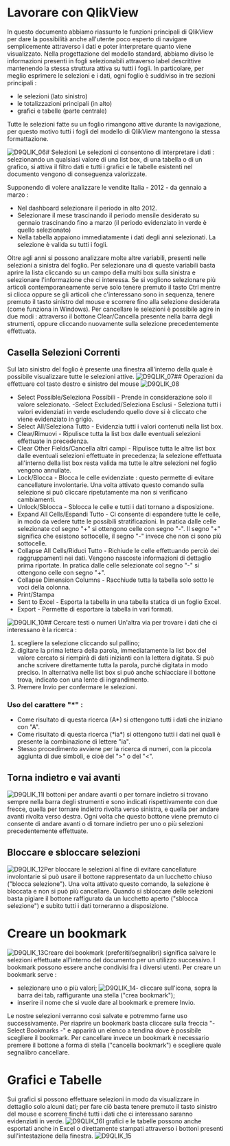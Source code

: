 # Lavorare con QlikView
In questo documento abbiamo riassunto le funzioni principali di QlikView per dare la possibilità anche all'utente poco esperto di navigare semplicemente attraverso i dati e poter interpretare quanto viene visualizzato.
Nella progettazione del modello standard, abbiamo diviso le informazioni presenti in fogli selezionabili attraverso label descrittive mantenendo la stessa struttura attiva su tutti i fogli.
In particolare, per meglio esprimere le selezioni e i dati, ogni foglio è suddiviso in tre sezioni principali : 

- le selezioni (lato sinistro)
- le totalizzazioni principali (in alto)
- grafici e tabelle (parte centrale)

Tutte le selezioni fatte su un foglio rimangono attive durante la navigazione, per questo motivo tutti i fogli del modello di QlikView mantengono la stessa formattazione.

![D9QLIK_06](https://doc.smeup.com/immagini/MBDOC_OPE-D9QLIK/D9QLIK_06.png)# Selezioni
Le selezioni ci consentono di interpretare i dati :  selezionando un qualsiasi valore di una list box, di una tabella o di un grafico, si attiva il filtro dati e tutti i grafici e le tabelle esistenti nel documento vengono di conseguenza valorizzate.

Supponendo di volere analizzare le vendite Italia - 2012 - da gennaio a marzo : 

- Nel dashboard selezionare il periodo in alto 2012.
- Selezionare il mese trascinando il periodo mensile desiderato su gennaio trascinando fino a marzo (il periodo evidenziato in verde è quello selezionato)
- Nella tabella appaiono immediatamente i dati degli anni selezionati. La selezione è valida su tutti i fogli.

Oltre agli anni si possono analizzare molte altre variabili, presenti nelle selezioni a sinistra del foglio.
Per selezionare una di queste variabili basta aprire la lista cliccando su un campo della multi box sulla sinistra e selezionare l'informazione che ci interessa. Se si vogliono selezionare più articoli contemporaneamente serve solo tenere premuto il tasto Ctrl mentre si clicca oppure se gli articoli che c'interessano sono in sequenza, tenere premuto il tasto sinistro del mouse e scorrere fino alla selezione desiderata (come funziona in Windows).
Per cancellare le selezioni è possibile agire in due modi :  attraverso il bottone Clear/Cancella presente nella barra degli strumenti, oppure cliccando nuovamente sulla selezione precedentemente effettuata.

## Casella Selezioni Correnti
Sul lato sinistro del foglio è presente una finestra all'interno della quale è possibile visualizzare tutte le selezioni attive.
![D9QLIK_07](https://doc.smeup.com/immagini/MBDOC_OPE-D9QLIK/D9QLIK_07.png)## Operazioni da effettuare col tasto destro e sinistro del mouse
![D9QLIK_08](https://doc.smeup.com/immagini/MBDOC_OPE-D9QLIK/D9QLIK_08.png)
- Select Possible/Seleziona Possibili - Prende in considerazione solo il valore selezionato.
-Select Excluded/Seleziona Esclusi - Seleziona tutti i valori evidenziati in verde escludendo quello dove si è cliccato che viene evidenziato in grigio.
- Select All/Seleziona Tutto - Evidenzia tutti i valori contenuti nella list box.
- Clear/Rimuovi - Ripulisce tutta la list box dalle eventuali selezioni effettuate in precedenza.
- Clear Other Fields/Cancella altri campi - Ripulisce tutta le altre list box dalle eventuali selezioni effettuate in precedenza; la selezione effettuata all'interno della list box resta valida ma tutte le altre selezioni nel foglio vengono annullate.
- Lock/Blocca - Blocca le celle evidenziate :  questo permette di evitare cancellature involontarie. Una volta attivato questo comando sulla selezione si può cliccare ripetutamente ma non si verificano cambiamenti.
- Unlock/Sblocca - Sblocca le celle e tutti i dati tornano a disposizione.
- Expand All Cells/Espandi Tutto - Ci consente di espandere tutte le celle, in modo da vedere tutte le possibili stratificazioni. In pratica dalle celle selezionate col segno "+" si ottengono celle con segno "-". Il segno "+" significa che esistono sottocelle, il segno "-" invece che non ci sono più sottocelle.
- Collapse All Cells/Riduci Tutto - Richiude le celle effettuando perciò dei raggruppamenti nei dati. Vengono nascoste informazioni di dettaglio prima riportate. In pratica dalle celle selezionate col segno "-" si ottengono celle con segno "+".
- Collapse Dimension Columns - Racchiude tutta la tabella solo sotto le voci della colonna.
- Print/Stampa
- Sent to Excel - Esporta la tabella in una tabella statica di un foglio Excel.
- Export - Permette di esportare la tabella in vari formati.


![D9QLIK_10](https://doc.smeup.com/immagini/MBDOC_OPE-D9QLIK/D9QLIK_10.png)## Cercare testi o numeri
Un'altra via per trovare i dati che ci interessano è la ricerca : 
1) scegliere la selezione cliccando sul pallino;
2) digitare la prima lettera della parola, immediatamente la list box del valore cercato si riempirà di dati inizianti con la lettera digitata. Si può anche scrivere direttamente tutta la parola, purché digitata in modo preciso.
In alternativa nelle list box si può anche schiacciare il bottone trova, indicato con una lente di ingrandimento.
3) Premere Invio per confermare le selezioni.



















### Uso del carattere "\*" : 
- Come risultato di questa ricerca (A\*) si ottengono tutti i dati che iniziano con "A".
- Come risultato di questa ricerca (\*ia\*) si ottengono tutti i dati nei quali è presente la combinazione di lettere "ia".
- Stesso procedimento avviene per la ricerca di numeri, con la piccola aggiunta di due simboli, e cioè del ">" o del "<".


## Torna indietro e vai avanti
![D9QLIK_11](https://doc.smeup.com/immagini/MBDOC_OPE-D9QLIK/D9QLIK_11.png)I bottoni per andare avanti o per tornare indietro si trovano sempre nella barra degli strumenti e sono indicati rispettivamente con due frecce, quella per tornare indietro rivolta verso sinistra, e quella per andare avanti rivolta verso destra. Ogni volta che questo bottone viene premuto ci consente di andare avanti o di tornare indietro per uno o più selezioni precedentemente effettuate.


## Bloccare e sbloccare selezioni
![D9QLIK_12](https://doc.smeup.com/immagini/MBDOC_OPE-D9QLIK/D9QLIK_12.png)Per bloccare le selezioni al fine di evitare cancellature involontarie si può usare il bottone rappresentato da un lucchetto chiuso ("blocca selezione"). Una volta attivato questo comando, la selezione è bloccata e non si può più cancellare.
Quando si sbloccare delle selezioni basta pigiare il bottone raffigurato da un lucchetto aperto ("sblocca selezione") e subito tutti i dati torneranno a disposizione.


# Creare un bookmark
![D9QLIK_13](https://doc.smeup.com/immagini/MBDOC_OPE-D9QLIK/D9QLIK_13.png)Creare dei bookmark (preferiti/segnalibri) significa salvare le selezioni effettuate all'interno del documento per un utilizzo successivo. I bookmark possono essere anche condivisi fra i diversi utenti.
Per creare un bookmark serve : 
- selezionare uno o più valori;
![D9QLIK_14](https://doc.smeup.com/immagini/MBDOC_OPE-D9QLIK/D9QLIK_14.png)- cliccare sull'icona, sopra la barra dei tab, raffigurante una stella ("crea bookmark");
- inserire il nome che si vuole dare al bookmark e premere Invio.

Le nostre selezioni verranno così salvate e potremmo farne uso successivamente.
Per riaprire un bookmark basta cliccare sulla freccia "-Select Bookmarks -" e apparirà un elenco a tendina dove è possibile scegliere il bookmark.
Per cancellare invece un bookmark è necessario premere il bottone a forma di stella ("cancella bookmark") e scegliere quale segnalibro cancellare.

# Grafici e Tabelle
Sui grafici si possono effettuare selezioni in modo da visualizzare in dettaglio solo alcuni dati; per fare ciò basta tenere premuto il tasto sinistro del mouse e scorrere finché tutti i dati che ci interessano saranno evidenziati in verde.
![D9QLIK_16](https://doc.smeup.com/immagini/MBDOC_OPE-D9QLIK/D9QLIK_16.png)I grafici e le tabelle possono anche esportati anche in Excel o direttamente stampati attraverso i bottoni presenti sull'intestazione della finestra.
![D9QLIK_15](https://doc.smeup.com/immagini/MBDOC_OPE-D9QLIK/D9QLIK_15.png)
